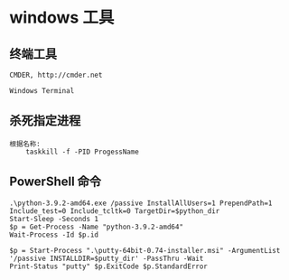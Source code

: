 # windows 工具

## 终端工具

    CMDER, http://cmder.net
    
    Windows Terminal

## 杀死指定进程

    根据名称:
        taskkill -f -PID ProgessName

## PowerShell 命令

    .\python-3.9.2-amd64.exe /passive InstallAllUsers=1 PrependPath=1 Include_test=0 Include_tcltk=0 TargetDir=$python_dir
    Start-Sleep -Seconds 1
    $p = Get-Process -Name "python-3.9.2-amd64"
    Wait-Process -Id $p.id

    $p = Start-Process ".\putty-64bit-0.74-installer.msi" -ArgumentList '/passive INSTALLDIR=$putty_dir' -PassThru -Wait
    Print-Status "putty" $p.ExitCode $p.StandardError
